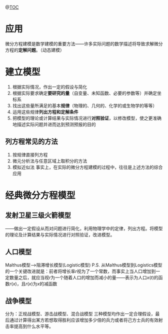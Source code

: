 ﻿@[TOC](数学建模之微分方程建模)
# 应用
微分方程建模是数学建模的重要方法——许多实际问题的数学描述将导致求解微分方程的**定解问题**。（动态建模）

# 建立模型
1. 根据实际情况，作出一定的假设与简化
2. 根据实际要求确定**要研究的量**（自变量、未知函数、必要的参数等）并确定坐标系
3. 找出这些量所满足的基本**规律**（物理的、几何的、化学的或生物学的等等）
4. 运用这些规律**列出方程和定解条件**
5. 把模型的理论或计算结果与实际情况进行**对照验证**，以修改模型，使之更准确地描述实际问题并进而达到预测预报的目的

## 列方程常见的方法
1. 按规律直接列方程
2. 微元分析法与任意区域上取积分的方法
3. 模拟近似法
事实上，在实际的微分方程建模的过程中，往往是上述方法的综合应用

# 经典微分方程模型
## 发射卫星三级火箭模型
——做出一定假设从而对问题进行简化，利用物理学中的定律，列出方程。将模型的理论及计算结果与实际情况进行对照验证，改进模型。
## 人口模型
Malthus模型——>阻滞增长模型(Logistic模型)
P.S. 从Malthus模型到Logistics模型的一个关键改进就是：前者将增长率$r$视为了一个常数，而事实上当人口增加到一定数量之后，就应当视$r$为一个随着人口的增加而减小的量——表示为人口$x(t)$的函数$r(x)$，且$r(x)$为$x$的减函数
## 战争模型
分为：正规战模型、游击战模型、混合战模型
三种模型均作出一定合理假设，最后通过计算得出某方若想取得胜利应该增加多少倍的兵力或者将己方士兵的有效射击率提高到什么水平等。
